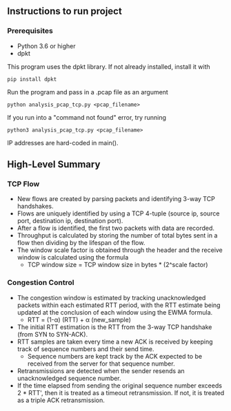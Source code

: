 ## Instructions to run project
### Prerequisites
- Python 3.6 or higher
- dpkt

This program uses the dpkt library. If not already installed, install it with
```shell
pip install dpkt
```

Run the program and pass in a .pcap file as an argument
```shell
python analysis_pcap_tcp.py <pcap_filename>
```

If you run into a "command not found" error, try running 
```shell
python3 analysis_pcap_tcp.py <pcap_filename>
```

IP addresses are hard-coded in main().

## High-Level Summary
### TCP Flow
- New flows are created by parsing packets and identifying 3-way TCP handshakes.
- Flows are uniquely identified by using a TCP 4-tuple (source ip, source port, destination ip, destination port).
- After a flow is identified, the first two packets with data are recorded.
- Throughput is calculated by storing the number of total bytes sent in a flow then dividing by the lifespan of the flow.
- The window scale factor is obtained through the header and the receive window is calculated using the formula
  - TCP window size = TCP window size in bytes * (2^scale factor)

### Congestion Control
- The congestion window is estimated by tracking unacknowledged packets within each estimated RTT period, with the RTT estimate being updated at the conclusion of each window using the EWMA formula.
  - RTT = (1-α) (RTT) + α (new_sample)
- The initial RTT estimation is the RTT from the 3-way TCP handshake (from SYN to SYN-ACK).
- RTT samples are taken every time a new ACK is received by keeping track of sequence numbers and their send time.
  - Sequence numbers are kept track by the ACK expected to be received from the server for that sequence number.
- Retransmissions are detected when the sender resends an unacknowledged sequence number. 
- If the time elapsed from sending the original sequence number exceeds 2 * RTT', then it is treated as a timeout retransmission. If not, it is treated as a triple ACK retransmission.

